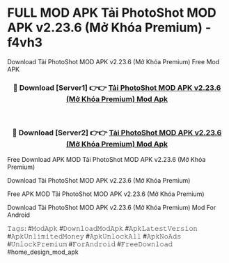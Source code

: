 # FULL MOD APK Tải PhotoShot MOD APK v2.23.6 (Mở Khóa Premium) - f4vh3
Download Tải PhotoShot MOD APK v2.23.6 (Mở Khóa Premium) Free Mod APK

<div align="center">
<h3>🔴 Download [Server1] 👉👉 <a href="https://apk-comot.site?title=Tải_PhotoShot_MOD_APK_v2.23.6_(Mở_Khóa_Premium)">Tải PhotoShot MOD APK v2.23.6 (Mở Khóa Premium) Mod Apk</a></h3><br>

<h3>🔴 Download [Server2] 👉👉 <a href="https://apk-comot.site?title=Tải_PhotoShot_MOD_APK_v2.23.6_(Mở_Khóa_Premium)">Tải PhotoShot MOD APK v2.23.6 (Mở Khóa Premium) Mod Apk</a></h3>
</div>


Free Download APK MOD Tải PhotoShot MOD APK v2.23.6 (Mở Khóa Premium)

Download Tải PhotoShot MOD APK v2.23.6 (Mở Khóa Premium) 

Free APK MOD Tải PhotoShot MOD APK v2.23.6 (Mở Khóa Premium) 

Download Tải PhotoShot MOD APK v2.23.6 (Mở Khóa Premium) Mod For Android

𝚃𝚊𝚐𝚜: #𝙼𝚘𝚍𝙰𝚙𝚔 #𝙳𝚘𝚠𝚗𝚕𝚘𝚊𝚍𝙼𝚘𝚍𝙰𝚙𝚔 #𝙰𝚙𝚔𝙻𝚊𝚝𝚎𝚜𝚝𝚅𝚎𝚛𝚜𝚒𝚘𝚗 #𝙰𝚙𝚔𝚄𝚗𝚕𝚒𝚖𝚒𝚝𝚎𝚍𝙼𝚘𝚗𝚎𝚢 #𝙰𝚙𝚔𝚄𝚗𝚕𝚘𝚌𝚔𝙰𝚕𝚕 #𝙰𝚙𝚔𝙽𝚘𝙰𝚍𝚜 #𝚄𝚗𝚕𝚘𝚌𝚔𝙿𝚛𝚎𝚖𝚒𝚞𝚖 #𝙵𝚘𝚛𝙰𝚗𝚍𝚛𝚘𝚒𝚍 #𝙵𝚛𝚎𝚎𝙳𝚘𝚠𝚗𝚕𝚘𝚊𝚍 #home_design_mod_apk